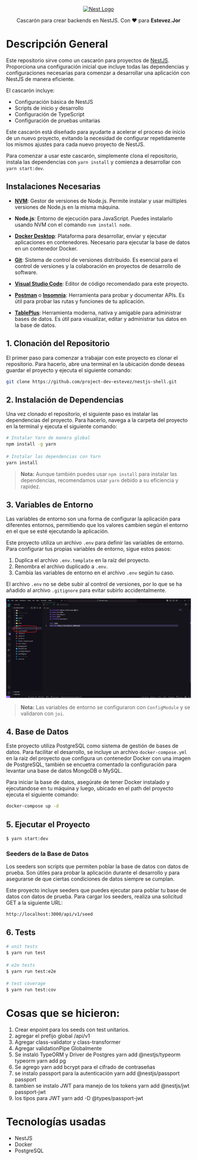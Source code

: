 <p align="center">
  <a href="http://nestjs.com/" target="blank"><img src="https://nestjs.com/img/logo-small.svg" width="200" alt="Nest Logo" /></a>
</p>

<p align="center">
  Cascarón para crear backends en NestJS. Con ❤️ para <b>Estevez.Jor</b>
</p>

# Descripción General

Este repositorio sirve como un cascarón para proyectos de [NestJS](https://github.com/nestjs/nest). Proporciona una configuración inicial que incluye todas las dependencias y configuraciones necesarias para comenzar a desarrollar una aplicación con NestJS de manera eficiente.

El cascarón incluye:

- Configuración básica de NestJS
- Scripts de inicio y desarrollo
- Configuración de TypeScript
- Configuración de pruebas unitarias

Este cascarón está diseñado para ayudarte a acelerar el proceso de inicio de un nuevo proyecto, evitando la necesidad de configurar repetidamente los mismos ajustes para cada nuevo proyecto de NestJS.

Para comenzar a usar este cascarón, simplemente clona el repositorio, instala las dependencias con `yarn install` y comienza a desarrollar con `yarn start:dev`.

## Instalaciones Necesarias

- [**NVM**](https://github.com/nvm-sh/nvm#installing-and-updating): Gestor de versiones de Node.js. Permite instalar y usar múltiples versiones de Node.js en la misma máquina.

- **Node.js**: Entorno de ejecución para JavaScript. Puedes instalarlo usando NVM con el comando `nvm install node`.

- [**Docker Desktop**](https://www.docker.com/products/docker-desktop): Plataforma para desarrollar, enviar y ejecutar aplicaciones en contenedores. Necesario para ejecutar la base de datos en un contenedor Docker.

- [**Git**](https://git-scm.com/downloads): Sistema de control de versiones distribuido. Es esencial para el control de versiones y la colaboración en proyectos de desarrollo de software.

- [**Visual Studio Code**](https://code.visualstudio.com/download): Editor de código recomendado para este proyecto.

- [**Postman**](https://www.postman.com/downloads/) o [**Insomnia**](https://insomnia.rest/download): Herramienta para probar y documentar APIs. Es útil para probar las rutas y funciones de tu aplicación.

- [**TablePlus**](https://tableplus.com/download): Herramienta moderna, nativa y amigable para administrar bases de datos. Es útil para visualizar, editar y administrar tus datos en la base de datos.

## 1. Clonación del Repositorio

El primer paso para comenzar a trabajar con este proyecto es clonar el repositorio. Para hacerlo, abre una terminal en la ubicación donde deseas guardar el proyecto y ejecuta el siguiente comando:

```bash
git clone https://github.com/project-dev-estevez/nestjs-shell.git
```

## 2. Instalación de Dependencias

Una vez clonado el repositorio, el siguiente paso es instalar las dependencias del proyecto. Para hacerlo, navega a la carpeta del proyecto en la terminal y ejecuta el siguiente comando:

```bash
# Instalar Yarn de manera global
npm install -g yarn

# Instalar las dependencias con Yarn
yarn install
```
> **Nota:** Aunque también puedes usar `npm install` para instalar las dependencias, recomendamos usar `yarn` debido a su eficiencia y rapidez.


## 3. Variables de Entorno

Las variables de entorno son una forma de configurar la aplicación para diferentes entornos, permitiendo que los valores cambien según el entorno en el que se esté ejecutando la aplicación.

Este proyecto utiliza un archivo `.env` para definir las variables de entorno. Para configurar tus propias variables de entorno, sigue estos pasos:

1. Duplica el archivo `.env.template` en la raíz del proyecto.
2. Renombra el archivo duplicado a `.env`.
3. Cambia las variables de entorno en el archivo `.env` según tu caso.

El archivo `.env` no se debe subir al control de versiones, por lo que se ha añadido al archivo `.gitignore` para evitar subirlo accidentalmente.

![Screnshot](image.png)

> **Nota:** Las variables de entorno se configuraron con `ConfigModule` y se validaron con `joi`.

## 4. Base de Datos

Este proyecto utiliza PostgreSQL como sistema de gestión de bases de datos. Para facilitar el desarrollo, se incluye un archivo `docker-compose.yml` en la raiz del proyecto que configura un contenedor Docker con una imagen de PostgreSQL, también se encuetra comentado la configuración para levantar una base de datos MongoDB o MySQL.

Para iniciar la base de datos, asegúrate de tener Docker instalado y ejecutandose en tu máquina y luego, ubicado en el path del proyecto ejecuta el siguiente comando:

```bash
docker-compose up -d
```

## 5. Ejecutar el Proyecto

```bash
$ yarn start:dev
```

### Seeders de la Base de Datos

Los seeders son scripts que permiten poblar la base de datos con datos de prueba. Son útiles para probar la aplicación durante el desarrollo y para asegurarse de que ciertas condiciones de datos siempre se cumplan.

Este proyecto incluye seeders que puedes ejecutar para poblar tu base de datos con datos de prueba. Para cargar los seeders, realiza una solicitud GET a la siguiente URL:

```http
http://localhost:3000/api/v1/seed
```

## 6. Tests

```bash
# unit tests
$ yarn run test

# e2e tests
$ yarn run test:e2e

# test coverage
$ yarn run test:cov
```


# Cosas que se hicieron:
1. Crear enpoint para los seeds con test unitarios.
2. agregar el prefijo global /api/v1
3. Agregar class-validator y class-transformer
4. Agregar validationPipe Globalmente
5. Se instaló TypeORM y Driver de Postgres
yarn add @nestjs/typeorm typeorm
yarn add pg
6. Se agrego yarn add bcrypt para el cifrado de contraseñas
7. se instalo passport para la autenticación
yarn add @nestjs/passport passport
8. tambien se instalo JWT para manejo de los tokens
yarn add @nestjs/jwt passport-jwt
9. los tipos para JWT
yarn add -D @types/passport-jwt


# Tecnologías usadas
* NestJS
* Docker
* PostgreSQL





<!-- 








## Test

```bash
# unit tests
$ yarn run test

# e2e tests
$ yarn run test:e2e

# test coverage
$ yarn run test:cov
```

## Support

Nest is an MIT-licensed open source project. It can grow thanks to the sponsors and support by the amazing backers. If you'd like to join them, please [read more here](https://docs.nestjs.com/support).

## Stay in touch

- Author - [Kamil Myśliwiec](https://kamilmysliwiec.com)
- Website - [https://nestjs.com](https://nestjs.com/)
- Twitter - [@nestframework](https://twitter.com/nestframework) -->



<!-- ## License

Nest is [MIT licensed](LICENSE). -->
